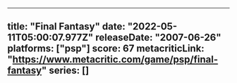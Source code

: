 
---
title: "Final Fantasy"
date: "2022-05-11T05:00:07.977Z"
releaseDate: "2007-06-26"
platforms: ["psp"]
score: 67
metacriticLink: "https://www.metacritic.com/game/psp/final-fantasy"
series: []
---
